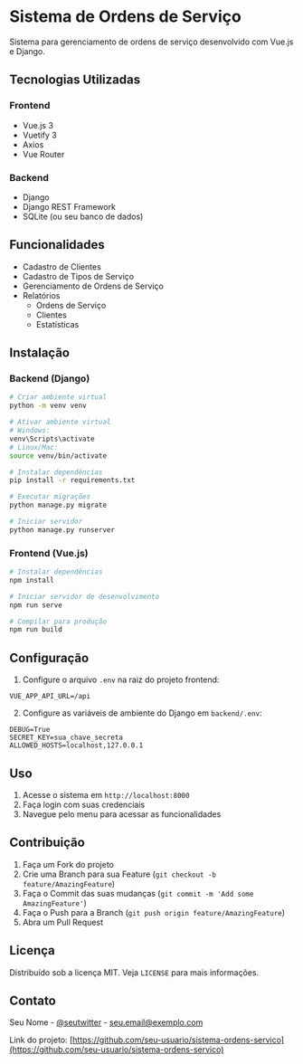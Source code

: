 # Sistema de Ordens de Serviço

Sistema para gerenciamento de ordens de serviço desenvolvido com Vue.js e Django.

## Tecnologias Utilizadas

### Frontend
- Vue.js 3
- Vuetify 3
- Axios
- Vue Router

### Backend
- Django
- Django REST Framework
- SQLite (ou seu banco de dados)

## Funcionalidades

- Cadastro de Clientes
- Cadastro de Tipos de Serviço
- Gerenciamento de Ordens de Serviço
- Relatórios
  - Ordens de Serviço
  - Clientes
  - Estatísticas

## Instalação

### Backend (Django)

```bash
# Criar ambiente virtual
python -m venv venv

# Ativar ambiente virtual
# Windows:
venv\Scripts\activate
# Linux/Mac:
source venv/bin/activate

# Instalar dependências
pip install -r requirements.txt

# Executar migrações
python manage.py migrate

# Iniciar servidor
python manage.py runserver
```

### Frontend (Vue.js)

```bash
# Instalar dependências
npm install

# Iniciar servidor de desenvolvimento
npm run serve

# Compilar para produção
npm run build
```

## Configuração

1. Configure o arquivo `.env` na raiz do projeto frontend:
```env
VUE_APP_API_URL=/api
```

2. Configure as variáveis de ambiente do Django em `backend/.env`:
```env
DEBUG=True
SECRET_KEY=sua_chave_secreta
ALLOWED_HOSTS=localhost,127.0.0.1
```

## Uso

1. Acesse o sistema em `http://localhost:8000`
2. Faça login com suas credenciais
3. Navegue pelo menu para acessar as funcionalidades

## Contribuição

1. Faça um Fork do projeto
2. Crie uma Branch para sua Feature (`git checkout -b feature/AmazingFeature`)
3. Faça o Commit das suas mudanças (`git commit -m 'Add some AmazingFeature'`)
4. Faça o Push para a Branch (`git push origin feature/AmazingFeature`)
5. Abra um Pull Request

## Licença

Distribuído sob a licença MIT. Veja `LICENSE` para mais informações.

## Contato

Seu Nome - [@seutwitter](https://twitter.com/seutwitter) - seu.email@exemplo.com

Link do projeto: [https://github.com/seu-usuario/sistema-ordens-servico](https://github.com/seu-usuario/sistema-ordens-servico) 
